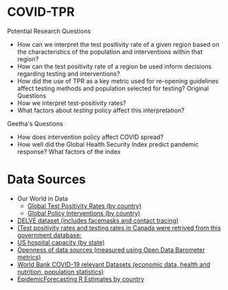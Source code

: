 # COVID-TPR

Potential Research Questions
* How can we interpret the test positivity rate of a given region based on the characteristics of the population and interventions within that region? 
* How can the test positivity rate of a region be used inform decisions regarding testing and interventions? 
* How did the use of TPR as a key metric used for re-opening guidelines affect testing methods and population selected for testing? 
Original Questions
* How we interpret test-positivity rates?
* What factors about _testing_ policy affect this interpretation?

Geetha's Questions
* How does intervention policy affect COVID spread?
* How well did the Global Health Security Index predict pandemic response? What factors of the index 

# Data Sources

* Our World in Data
	* [Global Test Positivity Rates (by country)](https://ourworldindata.org/grapher/covid-19-positive-rate-bar?year=2020-07-01)
	* [Global Policy Interventions (by country)](https://ourworldindata.org/policy-responses-covid)
* [DELVE dataset (includes facemasks and contact tracing)](https://rs-delve.github.io/data_software/global-dataset.html)
* [(Test positivity rates and testing rates in Canada were retrived from this government database:](https://open.canada.ca/data/en/dataset/261c32ab-4cfd-4f81-9dea-7b64065690dc)  
* [US hospital capacity (by state)](https://globalepidemics.org/hospital-capacity/) 
* [Openness of data sources (measured using Open Data Barometer metrics)](https://opendatabarometer.org/2ndEdition/analysis/rankings.html)
* [World Bank COVID-19 relevant Datasets (economic data, health and nutrition, population statistics)](https://datacatalog.worldbank.org/search?search_api_views_fulltext_op=AND&f%5B0%5D=field_collection_field%3A2026)
* [EpidemicForecasting R Estimates by country](http://epidemicforecasting.org/country-rt-estimates)

